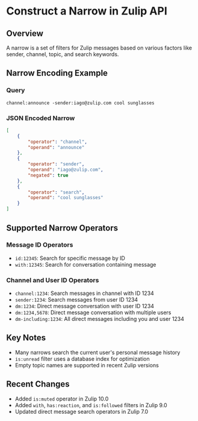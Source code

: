 # Construct a Narrow in Zulip API

## Overview

A narrow is a set of filters for Zulip messages based on various factors like sender, channel, topic, and search keywords.

## Narrow Encoding Example

### Query
```
channel:announce -sender:iago@zulip.com cool sunglasses
```

### JSON Encoded Narrow
```json
[
    {
        "operator": "channel",
        "operand": "announce"
    },
    {
        "operator": "sender", 
        "operand": "iago@zulip.com",
        "negated": true
    },
    {
        "operator": "search",
        "operand": "cool sunglasses"
    }
]
```

## Supported Narrow Operators

### Message ID Operators
- `id:12345`: Search for specific message by ID
- `with:12345`: Search for conversation containing message

### Channel and User ID Operators
- `channel:1234`: Search messages in channel with ID 1234
- `sender:1234`: Search messages from user ID 1234
- `dm:1234`: Direct message conversation with user ID 1234
- `dm:1234,5678`: Direct message conversation with multiple users
- `dm-including:1234`: All direct messages including you and user 1234

## Key Notes
- Many narrows search the current user's personal message history
- `is:unread` filter uses a database index for optimization
- Empty topic names are supported in recent Zulip versions

## Recent Changes
- Added `is:muted` operator in Zulip 10.0
- Added `with`, `has:reaction`, and `is:followed` filters in Zulip 9.0
- Updated direct message search operators in Zulip 7.0
